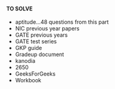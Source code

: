 #### TO SOLVE

-   aptitude...48 questions from this part
-   NIC previous year papers
-   GATE previous years
-   GATE test series
-   GKP guide
-   Gradeup document
-   kanodia
-   2650
-   GeeksForGeeks
-   Workbook